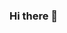 ### Hi there 👋

<!--
**JalinHabbei/JalinHabbei** is a ✨ _special_ ✨ repository because its `README.md` (this file) appears on your GitHub profile.


08072022
Here are some ideas to get you started:

- 🔭 I’m currently working on ...
- 🌱 I’m currently learning ...
- 👯 I’m looking to collaborate on ...
- 🤔 I’m looking for help with ...
- 💬 Ask me about ...
- 📫 How to reach me: ...
- 😄 Pronouns: ...
- ⚡ Fun fact: ...
-->
